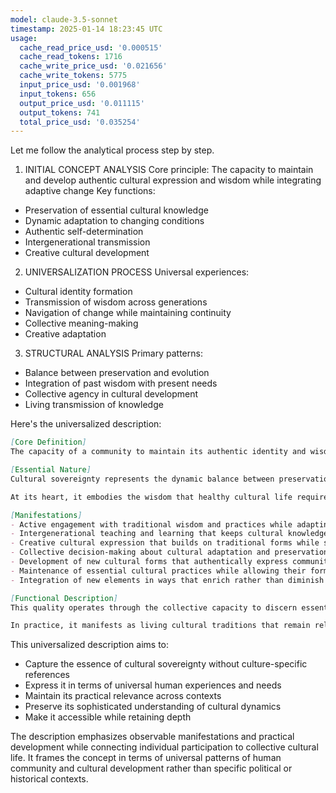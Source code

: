 ```yaml
---
model: claude-3.5-sonnet
timestamp: 2025-01-14 18:23:45 UTC
usage:
  cache_read_price_usd: '0.000515'
  cache_read_tokens: 1716
  cache_write_price_usd: '0.021656'
  cache_write_tokens: 5775
  input_price_usd: '0.001968'
  input_tokens: 656
  output_price_usd: '0.011115'
  output_tokens: 741
  total_price_usd: '0.035254'
---
```


Let me follow the analytical process step by step.

1. INITIAL CONCEPT ANALYSIS
Core principle: The capacity to maintain and develop authentic cultural expression and wisdom while integrating adaptive change
Key functions:
- Preservation of essential cultural knowledge
- Dynamic adaptation to changing conditions
- Authentic self-determination
- Intergenerational transmission
- Creative cultural development

2. UNIVERSALIZATION PROCESS
Universal experiences:
- Cultural identity formation
- Transmission of wisdom across generations
- Navigation of change while maintaining continuity
- Collective meaning-making
- Creative adaptation

3. STRUCTURAL ANALYSIS
Primary patterns:
- Balance between preservation and evolution
- Integration of past wisdom with present needs
- Collective agency in cultural development
- Living transmission of knowledge

Here's the universalized description:

```markdown
[Core Definition]
The capacity of a community to maintain its authentic identity and wisdom while creatively adapting to change, enabling the living transmission of cultural knowledge across generations while fostering healthy cultural development in response to contemporary conditions.

[Essential Nature]
Cultural sovereignty represents the dynamic balance between preservation and evolution in human collective life. It manifests as the ability to maintain connection with essential wisdom while actively engaging with present challenges, neither rigidly clinging to the past nor passively surrendering to external pressures. This quality enables communities to remain true to their deeper nature while growing and adapting, expressing the universal human need for both continuity and development.

At its heart, it embodies the wisdom that healthy cultural life requires both strong roots and new growth, combining respectful preservation with creative adaptation. It operates through the active participation of community members in maintaining, transmitting, and thoughtfully evolving their cultural heritage.

[Manifestations]
- Active engagement with traditional wisdom and practices while adapting them to contemporary contexts
- Intergenerational teaching and learning that keeps cultural knowledge alive and relevant
- Creative cultural expression that builds on traditional forms while speaking to present conditions
- Collective decision-making about cultural adaptation and preservation
- Development of new cultural forms that authentically express community values and experiences
- Maintenance of essential cultural practices while allowing their forms to evolve
- Integration of new elements in ways that enrich rather than diminish cultural integrity

[Functional Description]
This quality operates through the collective capacity to discern essential from superficial elements of culture, maintaining core wisdom while allowing forms to adapt. It requires active participation in cultural life, conscious engagement with tradition, and creative response to change. Communities develop this quality through practices that strengthen cultural knowledge while fostering adaptive capabilities, building shared understanding of what must be preserved and what can evolve.

In practice, it manifests as living cultural traditions that remain relevant and vital across generations. It enables communities to maintain their distinctive character while engaging productively with broader society, neither isolating themselves nor losing their essential nature. This quality supports cultural health by fostering both strong roots and new growth, ensuring cultural continuity while embracing necessary change.
```

This universalized description aims to:
- Capture the essence of cultural sovereignty without culture-specific references
- Express it in terms of universal human experiences and needs
- Maintain its practical relevance across contexts
- Preserve its sophisticated understanding of cultural dynamics
- Make it accessible while retaining depth

The description emphasizes observable manifestations and practical development while connecting individual participation to collective cultural life. It frames the concept in terms of universal patterns of human community and cultural development rather than specific political or historical contexts.